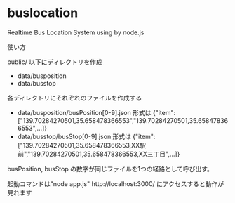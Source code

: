buslocation
===========

Realtime Bus Location System using by node.js

使い方

public/ 以下にディレクトリを作成
- data/busposition
- data/busstop

各ディレクトリにそれぞれのファイルを作成する
- data/busposition/busPosition[0-9].json
形式は {"item":["139.70284270501,35.658478366553","139.70284270501,35.658478366553",...]}
- data/busstop/busStop[0-9].json
形式は {"item":["139.70284270501,35.658478366553,XX駅前","139.70284270501,35.658478366553,XX三丁目",...]}

busPosition, busStop の数字が同じファイルを1つの経路として呼び出す。

起動コマンドは"node app.js"
http://localhost:3000/ にアクセスすると動作が見れます
